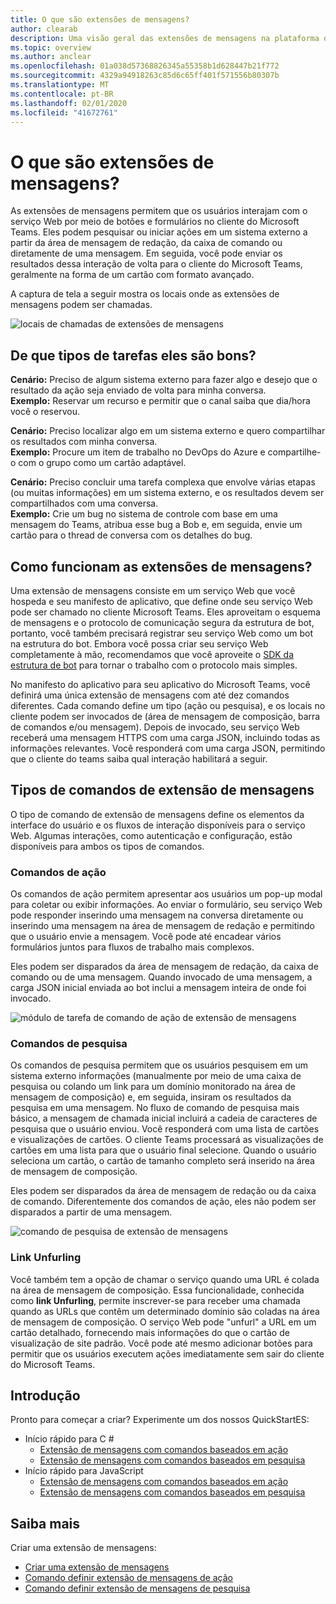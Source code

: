 ```yaml
---
title: O que são extensões de mensagens?
author: clearab
description: Uma visão geral das extensões de mensagens na plataforma do Microsoft Teams
ms.topic: overview
ms.author: anclear
ms.openlocfilehash: 01a038d57368826345a55358b1d628447b21f772
ms.sourcegitcommit: 4329a94918263c85d6c65ff401f571556b80307b
ms.translationtype: MT
ms.contentlocale: pt-BR
ms.lasthandoff: 02/01/2020
ms.locfileid: "41672761"
---
```

# <a name="what-are-messaging-extensions"></a>O que são extensões de mensagens?

As extensões de mensagens permitem que os usuários interajam com o serviço Web por meio de botões e formulários no cliente do Microsoft Teams. Eles podem pesquisar ou iniciar ações em um sistema externo a partir da área de mensagem de redação, da caixa de comando ou diretamente de uma mensagem. Em seguida, você pode enviar os resultados dessa interação de volta para o cliente do Microsoft Teams, geralmente na forma de um cartão com formato avançado.

A captura de tela a seguir mostra os locais onde as extensões de mensagens podem ser chamadas.

![locais de chamadas de extensões de mensagens](~/assets/images/messaging-extension-invoke-locations.png)

## <a name="what-kinds-of-tasks-are-they-good-for"></a>De que tipos de tarefas eles são bons?

**Cenário:** Preciso de algum sistema externo para fazer algo e desejo que o resultado da ação seja enviado de volta para minha conversa. \
**Exemplo:** Reservar um recurso e permitir que o canal saiba que dia/hora você o reservou.

**Cenário:** Preciso localizar algo em um sistema externo e quero compartilhar os resultados com minha conversa. \
**Exemplo:**  Procure um item de trabalho no DevOps do Azure e compartilhe-o com o grupo como um cartão adaptável.

**Cenário:** Preciso concluir uma tarefa complexa que envolve várias etapas (ou muitas informações) em um sistema externo, e os resultados devem ser compartilhados com uma conversa. \
**Exemplo:** Crie um bug no sistema de controle com base em uma mensagem do Teams, atribua esse bug a Bob e, em seguida, envie um cartão para o thread de conversa com os detalhes do bug.

## <a name="how-do-messaging-extensions-work"></a>Como funcionam as extensões de mensagens?

Uma extensão de mensagens consiste em um serviço Web que você hospeda e seu manifesto de aplicativo, que define onde seu serviço Web pode ser chamado no cliente Microsoft Teams. Eles aproveitam o esquema de mensagens e o protocolo de comunicação segura da estrutura de bot, portanto, você também precisará registrar seu serviço Web como um bot na estrutura do bot. Embora você possa criar seu serviço Web completamente à mão, recomendamos que você aproveite o [SDK da estrutura de bot](https://github.com/microsoft/botframework) para tornar o trabalho com o protocolo mais simples.

No manifesto do aplicativo para seu aplicativo do Microsoft Teams, você definirá uma única extensão de mensagens com até dez comandos diferentes. Cada comando define um tipo (ação ou pesquisa), e os locais no cliente podem ser invocados de (área de mensagem de composição, barra de comandos e/ou mensagem). Depois de invocado, seu serviço Web receberá uma mensagem HTTPS com uma carga JSON, incluindo todas as informações relevantes. Você responderá com uma carga JSON, permitindo que o cliente do teams saiba qual interação habilitará a seguir.

## <a name="types-of-messaging-extension-commands"></a>Tipos de comandos de extensão de mensagens

O tipo de comando de extensão de mensagens define os elementos da interface do usuário e os fluxos de interação disponíveis para o serviço Web. Algumas interações, como autenticação e configuração, estão disponíveis para ambos os tipos de comandos.

### <a name="action-commands"></a>Comandos de ação

Os comandos de ação permitem apresentar aos usuários um pop-up modal para coletar ou exibir informações. Ao enviar o formulário, seu serviço Web pode responder inserindo uma mensagem na conversa diretamente ou inserindo uma mensagem na área de mensagem de redação e permitindo que o usuário envie a mensagem. Você pode até encadear vários formulários juntos para fluxos de trabalho mais complexos.

Eles podem ser disparados da área de mensagem de redação, da caixa de comando ou de uma mensagem. Quando invocado de uma mensagem, a carga JSON inicial enviada ao bot inclui a mensagem inteira de onde foi invocado.

![módulo de tarefa de comando de ação de extensão de mensagens](~/assets/images/task-module.png)

### <a name="search-commands"></a>Comandos de pesquisa

Os comandos de pesquisa permitem que os usuários pesquisem em um sistema externo informações (manualmente por meio de uma caixa de pesquisa ou colando um link para um domínio monitorado na área de mensagem de composição) e, em seguida, insiram os resultados da pesquisa em uma mensagem. No fluxo de comando de pesquisa mais básico, a mensagem de chamada inicial incluirá a cadeia de caracteres de pesquisa que o usuário enviou. Você responderá com uma lista de cartões e visualizações de cartões. O cliente Teams processará as visualizações de cartões em uma lista para que o usuário final selecione. Quando o usuário seleciona um cartão, o cartão de tamanho completo será inserido na área de mensagem de composição.

Eles podem ser disparados da área de mensagem de redação ou da caixa de comando. Diferentemente dos comandos de ação, eles não podem ser disparados a partir de uma mensagem.

![comando de pesquisa de extensão de mensagens](~/assets/images/search-extension.png)

### <a name="link-unfurling"></a>Link Unfurling

Você também tem a opção de chamar o serviço quando uma URL é colada na área de mensagem de composição. Essa funcionalidade, conhecida como **link Unfurling**, permite inscrever-se para receber uma chamada quando as URLs que contêm um determinado domínio são coladas na área de mensagem de composição. O serviço Web pode "unfurl" a URL em um cartão detalhado, fornecendo mais informações do que o cartão de visualização de site padrão. Você pode até mesmo adicionar botões para permitir que os usuários executem ações imediatamente sem sair do cliente do Microsoft Teams.

## <a name="get-started"></a>Introdução

Pronto para começar a criar? Experimente um dos nossos QuickStartES:

* Início rápido para C #
  * [Extensão de mensagens com comandos baseados em ação](https://github.com/microsoft/BotBuilder-Samples/tree/master/samples/csharp_dotnetcore/51.teams-messaging-extensions-action)
  * [Extensão de mensagens com comandos baseados em pesquisa](https://github.com/microsoft/BotBuilder-Samples/tree/master/samples/csharp_dotnetcore/50.teams-messaging-extensions-search)
* Início rápido para JavaScript
  * [Extensão de mensagens com comandos baseados em ação](https://github.com/microsoft/BotBuilder-Samples/tree/master/samples/javascript_nodejs/51.teams-messaging-extensions-action)
  * [Extensão de mensagens com comandos baseados em pesquisa](https://github.com/microsoft/BotBuilder-Samples/tree/master/samples/javascript_nodejs/50.teams-messaging-extensions-search)

## <a name="learn-more"></a>Saiba mais

Criar uma extensão de mensagens:

* [Criar uma extensão de mensagens](~/messaging-extensions/how-to/create-messaging-extension.md)
* [Comando definir extensão de mensagens de ação](~/messaging-extensions/how-to/action-commands/define-action-command.md)
* [Comando definir extensão de mensagens de pesquisa](~/messaging-extensions/how-to/search-commands/define-search-command.md)
